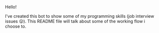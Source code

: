 Hello!

I've created this bot to show some of my programming skills (job interview issues 😛). This README file will talk about some of the working flow i choose to.
